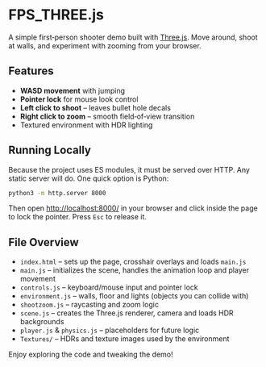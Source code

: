 # FPS_THREE.js

A simple first‑person shooter demo built with [Three.js](https://threejs.org/). Move around, shoot at walls, and experiment with zooming from your browser.

## Features

- **WASD movement** with jumping
- **Pointer lock** for mouse look control
- **Left click to shoot** – leaves bullet hole decals
- **Right click to zoom** – smooth field‑of‑view transition
- Textured environment with HDR lighting

## Running Locally

Because the project uses ES modules, it must be served over HTTP. Any static server will do. One quick option is Python:

```bash
python3 -m http.server 8000
```

Then open [http://localhost:8000/](http://localhost:8000/) in your browser and click inside the page to lock the pointer. Press `Esc` to release it.

## File Overview

- `index.html` – sets up the page, crosshair overlays and loads `main.js`
- `main.js` – initializes the scene, handles the animation loop and player movement
- `controls.js` – keyboard/mouse input and pointer lock
- `environment.js` – walls, floor and lights (objects you can collide with)
- `shootzoom.js` – raycasting and zoom logic
- `scene.js` – creates the Three.js renderer, camera and loads HDR backgrounds
- `player.js` & `physics.js` – placeholders for future logic
- `Textures/` – HDRs and texture images used by the environment

Enjoy exploring the code and tweaking the demo!
